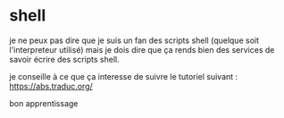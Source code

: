 # shell
je ne peux pas dire que je suis un fan des scripts shell (quelque soit l'interpreteur utilisé) mais je dois dire que ça rends bien des services de savoir écrire des scripts shell.

je conseille à ce que ça interesse de suivre le tutoriel suivant : https://abs.traduc.org/

bon apprentissage 

